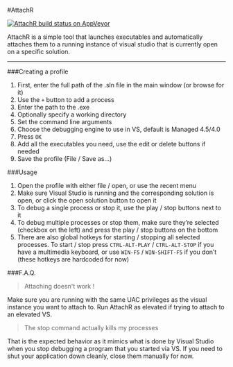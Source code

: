 ﻿#AttachR

[![AttachR build status on AppVeyor](https://ci.appveyor.com/api/projects/status/n5avheg2xxyqoldr?svg=true)](https://ci.appveyor.com/project/julienadam/attachr/history)

AttachR is a simple tool that launches executables and automatically attaches them to a running instance of visual studio that is currently open on a specific solution.

***

###Creating a profile

1. First, enter the full path of the .sln file in the main window (or browse for it)
2. Use the `+` button to add a process
  1. Enter the path to the .exe
  2. Optionally specify a working directory
  3. Set the command line arguments
  4. Choose the debugging engine to use in VS, default is Managed 4.5/4.0
  5. Press `OK`
3. Add all the executables you need, use the edit or delete buttons if needed
4. Save the profile (File / Save as...)

###Usage

1. Open the profile with either file / open, or use the recent menu
2. Make sure Visual Studio is running and the corresponding solution is open, or click the open solution button to open it
3. To debug a single process or stop it, use the play / stop buttons next to it
4. To debug multiple processes or stop them, make sure they’re selected (checkbox on the left) and press the play / stop buttons on the bottom
5. There are also global hotkeys for starting / stopping all selected processes. To start / stop press `CTRL-ALT-PLAY` / `CTRL-ALT-STOP` if you have a multimedia keyboard, or use `WIN-F5` / `WIN-SHIFT-F5` if you don’t (these hotkeys are hardcoded for now)

###F.A.Q.

>Attaching doesn't work !

Make sure you are running with the same UAC privileges as the visual instance you want to attach to. Run AttachR as elevated if trying to attach to an elevated VS.

>The stop command actually kills my processes

That is the expected behavior as it mimics what is done by Visual Studio when you stop debugging a program that you started via VS. If you need to shut your application down cleanly, close them manually for now.
